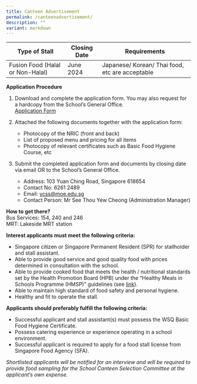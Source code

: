 ```yaml
---
title: Canteen Advertisement
permalink: /canteenadvertisement/
description: ""
variant: markdown
---
```

| Type of Stall | Closing Date | Requirements |
| --- | --- | --- |
| Fusion Food (Halal or Non-Halal) | June 2024 | Japanese/ Korean/ Thai food, etc are acceptable &nbsp; |

**Application Procedure**

1.  Download and complete the application form. You may also request for a hardcopy from the School’s General Office.  
[Application Form](/files/application%20form_canteen.pdf)
    
2.  Attached the following documents together with the application form:
    *   Photocopy of the NRIC (front and back)
    *   List of proposed menu and pricing for all items
    *   Photocopy of relevant certificates such as Basic Food Hygiene Course, etc
3.  Submit the completed application form and documents by closing date via email OR to the School’s General Office.
    *   Address: 103 Yuan Ching Road, Singapore 618654
    *   Contact No: 6261 2489
    *   Email: ycss@moe.edu.sg
    *   Contact Person: Mr See Thou Yew Cheong (Administration Manager)

**How to get there?**  
Bus Services: 154, 240 and 246 <br>
MRT:&nbsp;Lakeside MRT station

**Interest applicants must meet the following criteria:**

*   Singapore citizen or Singapore Permanent Resident (SPR) for stallholder and stall assistant.
*   Able to provide good service and good quality food with prices determined in consultation with the school.
*   Able to provide cooked food that meets the health / nutritional standards set by the Health Promotion Board (HPB) under the “Healthy Meals in Schools Programme (HMSP)” guidelines (see&nbsp;[link](https://www.hpb.gov.sg/schools/school-programmes/healthy-meals-in-schools-programme)).
*   Able to maintain high standard of food safety and personal hygiene.
*   Healthy and fit to operate the stall.

**Applicants should preferably fulfill the following criteria:**

*   Successful applicant and stall assistant(s) must possess the WSQ Basic Food Hygiene Certificate.
*   Possess catering experience or experience operating in a school environment.
*   Successful applicant is required to apply for a food stall license from Singapore Food Agency (SFA).

_Shortlisted applicants will be notified for an interview and will be required to provide food sampling for the School Canteen Selection Committee at the applicant’s own expense._
